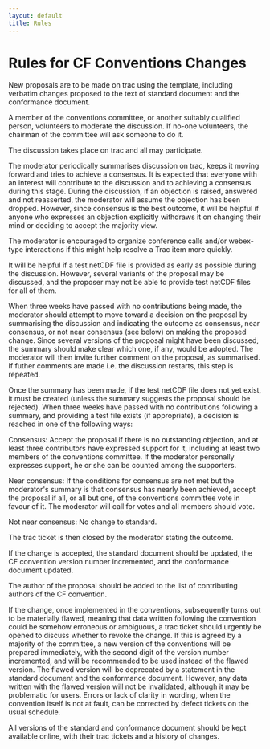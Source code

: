 ```yaml
---
layout: default
title: Rules
---
```


# Rules for CF Conventions Changes
 
<p>New proposals are to be made on trac using the template, including verbatim changes proposed to the text of standard document and the conformance document.</p>

<p>A member of the conventions committee, or another suitably qualified person, volunteers to moderate the discussion. If no-one volunteers, the chairman of the committee will ask someone to do it.</p>

<p>The discussion takes place on trac and all may participate.</p>

<p>The moderator periodically summarises discussion on trac, keeps it moving forward and tries to achieve a consensus. It is expected that everyone with an interest will contribute to the discussion and to achieving a consensus during this stage. During the discussion, if an objection is raised, answered and not reasserted, the moderator will assume the objection has been dropped. However, since consensus is the best outcome, it will be helpful if anyone who expresses an objection explicitly withdraws it on changing their mind or deciding to accept the majority view.</p>

<p>The moderator is encouraged to organize conference calls and/or webex-type interactions if this might help resolve a Trac item more quickly.</p>

<p>It will be helpful if a test netCDF file is provided as early as possible during the discussion. However, several variants of the proposal may be discussed, and the proposer may not be able to provide test netCDF files for all of them.</p>

<p>When three weeks have passed with no contributions being made, the moderator should attempt to move toward a decision on the proposal by summarising the discussion and indicating the outcome as consensus, near consensus, or not near consensus (see below) on making the proposed change. Since several versions of the proposal might have been discussed, the summary should make clear which one, if any, would be adopted. The moderator will then invite further comment on the proposal, as summarised. If futher comments are made i.e. the discussion restarts, this step is repeated.</p>

<p>Once the summary has been made, if the test netCDF file does not yet exist, it must be created (unless the summary suggests the proposal should be rejected). When three weeks have passed with no contributions following a summary, and providing a test file exists (if appropriate), a decision is reached in one of the following ways:</p>

<p>Consensus: Accept the proposal if there is no outstanding objection, and at least three contributors have expressed support for it, including at least two members of the conventions committee. If the moderator personally expresses support, he or she can be counted among the supporters.</p>

<p>Near consensus: If the conditions for consensus are not met but the moderator's summary is that consensus has nearly been achieved, accept the proposal if all, or all but one, of the conventions committee vote in favour of it. The moderator will call for votes and all members should vote.</p>

<p>Not near consensus: No change to standard.</p>

<p>The trac ticket is then closed by the moderator stating the outcome.</p>

<p>If the change is accepted, the standard document should be updated, the CF convention version number incremented, and the conformance document updated.</p>

<p>The author of the proposal should be added to the list of contributing authors of the CF convention.</p>

<p>If the change, once implemented in the conventions, subsequently turns out to be materially flawed, meaning that data written following the convention could be somehow erroneous or ambiguous, a trac ticket should urgently be opened to discuss whether to revoke the change. If this is agreed by a majority of the committee, a new version of the conventions will be prepared immediately, with the second digit of the version number incremented, and will be recommended to be used instead of the flawed version. The flawed version will be deprecated by a statement in the standard document and the conformance document. However, any data written with the flawed version will not be invalidated, although it may be problematic for users. Errors or lack of clarity in wording, when the convention itself is not at fault, can be corrected by defect tickets on the usual schedule.</p>

<p>All versions of the standard and conformance document should be kept available online, with their trac tickets and a history of changes.</p>

